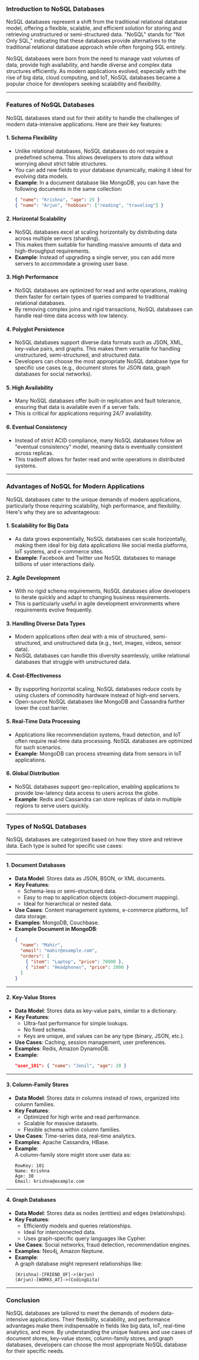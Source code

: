 ### **Introduction to NoSQL Databases**

NoSQL databases represent a shift from the traditional relational database model, offering a flexible, scalable, and efficient solution for storing and retrieving unstructured or semi-structured data. "NoSQL" stands for "Not Only SQL," indicating that these databases provide alternatives to the traditional relational database approach while often forgoing SQL entirely.

NoSQL databases were born from the need to manage vast volumes of data, provide high availability, and handle diverse and complex data structures efficiently. As modern applications evolved, especially with the rise of big data, cloud computing, and IoT, NoSQL databases became a popular choice for developers seeking scalability and flexibility.

---

### **Features of NoSQL Databases**

NoSQL databases stand out for their ability to handle the challenges of modern data-intensive applications. Here are their key features:

#### **1. Schema Flexibility**
   - Unlike relational databases, NoSQL databases do not require a predefined schema. This allows developers to store data without worrying about strict table structures.
   - You can add new fields to your database dynamically, making it ideal for evolving data models.
   - **Example**: In a document database like MongoDB, you can have the following documents in the same collection:
     ```json
     { "name": "Krishna", "age": 25 }
     { "name": "Arjun", "hobbies": ["reading", "traveling"] }
     ```

#### **2. Horizontal Scalability**
   - NoSQL databases excel at scaling horizontally by distributing data across multiple servers (sharding).
   - This makes them suitable for handling massive amounts of data and high-throughput requirements.
   - **Example**: Instead of upgrading a single server, you can add more servers to accommodate a growing user base.

#### **3. High Performance**
   - NoSQL databases are optimized for read and write operations, making them faster for certain types of queries compared to traditional relational databases.
   - By removing complex joins and rigid transactions, NoSQL databases can handle real-time data access with low latency.

#### **4. Polyglot Persistence**
   - NoSQL databases support diverse data formats such as JSON, XML, key-value pairs, and graphs. This makes them versatile for handling unstructured, semi-structured, and structured data.
   - Developers can choose the most appropriate NoSQL database type for specific use cases (e.g., document stores for JSON data, graph databases for social networks).

#### **5. High Availability**
   - Many NoSQL databases offer built-in replication and fault tolerance, ensuring that data is available even if a server fails.
   - This is critical for applications requiring 24/7 availability.

#### **6. Eventual Consistency**
   - Instead of strict ACID compliance, many NoSQL databases follow an "eventual consistency" model, meaning data is eventually consistent across replicas.
   - This tradeoff allows for faster read and write operations in distributed systems.

---

### **Advantages of NoSQL for Modern Applications**

NoSQL databases cater to the unique demands of modern applications, particularly those requiring scalability, high performance, and flexibility. Here's why they are so advantageous:

#### **1. Scalability for Big Data**
   - As data grows exponentially, NoSQL databases can scale horizontally, making them ideal for big data applications like social media platforms, IoT systems, and e-commerce sites.
   - **Example**: Facebook and Twitter use NoSQL databases to manage billions of user interactions daily.

#### **2. Agile Development**
   - With no rigid schema requirements, NoSQL databases allow developers to iterate quickly and adapt to changing business requirements.
   - This is particularly useful in agile development environments where requirements evolve frequently.

#### **3. Handling Diverse Data Types**
   - Modern applications often deal with a mix of structured, semi-structured, and unstructured data (e.g., text, images, videos, sensor data).
   - NoSQL databases can handle this diversity seamlessly, unlike relational databases that struggle with unstructured data.

#### **4. Cost-Effectiveness**
   - By supporting horizontal scaling, NoSQL databases reduce costs by using clusters of commodity hardware instead of high-end servers.
   - Open-source NoSQL databases like MongoDB and Cassandra further lower the cost barrier.

#### **5. Real-Time Data Processing**
   - Applications like recommendation systems, fraud detection, and IoT often require real-time data processing. NoSQL databases are optimized for such scenarios.
   - **Example**: MongoDB can process streaming data from sensors in IoT applications.

#### **6. Global Distribution**
   - NoSQL databases support geo-replication, enabling applications to provide low-latency data access to users across the globe.
   - **Example**: Redis and Cassandra can store replicas of data in multiple regions to serve users quickly.

---

### **Types of NoSQL Databases**

NoSQL databases are categorized based on how they store and retrieve data. Each type is suited for specific use cases:

---

#### **1. Document Databases**
   - **Data Model**: Stores data as JSON, BSON, or XML documents.
   - **Key Features**: 
     - Schema-less or semi-structured data.  
     - Easy to map to application objects (object-document mapping).  
     - Ideal for hierarchical or nested data.
   - **Use Cases**: Content management systems, e-commerce platforms, IoT data storage.
   - **Examples**: MongoDB, Couchbase.
   - **Example Document in MongoDB**:
     ```json
     {
       "name": "Mahir",
       "email": "mahir@example.com",
       "orders": [
         { "item": "Laptop", "price": 70000 },
         { "item": "Headphones", "price": 2000 }
       ]
     }
     ```

---

#### **2. Key-Value Stores**
   - **Data Model**: Stores data as key-value pairs, similar to a dictionary.
   - **Key Features**: 
     - Ultra-fast performance for simple lookups.  
     - No fixed schema.  
     - Keys are unique, and values can be any type (binary, JSON, etc.).
   - **Use Cases**: Caching, session management, user preferences.
   - **Examples**: Redis, Amazon DynamoDB.
   - **Example**:  
     ```json
     "user_101": { "name": "Jenil", "age": 28 }
     ```

---

#### **3. Column-Family Stores**
   - **Data Model**: Stores data in columns instead of rows, organized into column families.
   - **Key Features**: 
     - Optimized for high write and read performance.  
     - Scalable for massive datasets.  
     - Flexible schema within column families.
   - **Use Cases**: Time-series data, real-time analytics.
   - **Examples**: Apache Cassandra, HBase.
   - **Example**:  
     A column-family store might store user data as:
     ```
     RowKey: 101
     Name: Krishna
     Age: 30
     Email: krishna@example.com
     ```

---

#### **4. Graph Databases**
   - **Data Model**: Stores data as nodes (entities) and edges (relationships).
   - **Key Features**: 
     - Efficiently models and queries relationships.  
     - Ideal for interconnected data.  
     - Uses graph-specific query languages like Cypher.
   - **Use Cases**: Social networks, fraud detection, recommendation engines.
   - **Examples**: Neo4j, Amazon Neptune.
   - **Example**:  
     A graph database might represent relationships like:
     ```
     (Krishna)-[FRIEND_OF]->(Arjun)
     (Arjun)-[WORKS_AT]->(CodingGita)
     ```

---

### **Conclusion**

NoSQL databases are tailored to meet the demands of modern data-intensive applications. Their flexibility, scalability, and performance advantages make them indispensable in fields like big data, IoT, real-time analytics, and more. By understanding the unique features and use cases of document stores, key-value stores, column-family stores, and graph databases, developers can choose the most appropriate NoSQL database for their specific needs.